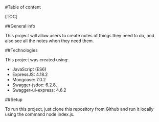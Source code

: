 #Table of content

[TOC]

##General info

This project will allow users to create notes of things they need to do, and also see all the notes when they need them.

##Technologies

This project was created using:

* JavaScript (ES6)
* ExpressJS:  4.18.2
* Mongoose: 7.0.2
* Swagger-jsdoc: 6.2.8,
* Swagger-ui-express: 4.6.2

##Setup

To run this project, just clone this repository from Github and run it locally using the command node index.js.